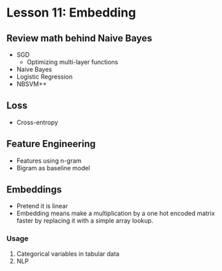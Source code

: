 # Lesson 11: Embedding

## Review math behind Naive Bayes
- SGD
	- Optimizing multi-layer functions
- Naive Bayes
- Logistic Regression
- NBSVM++

## Loss
- Cross-entropy

## Feature Engineering
- Features using n-gram
- Bigram as baseline model

## Embeddings
- Pretend it is linear
- Embedding means make a multiplication by a one hot encoded matrix faster by replacing it with a simple array lookup.

### Usage
1. Categorical variables in tabular data
2. NLP
